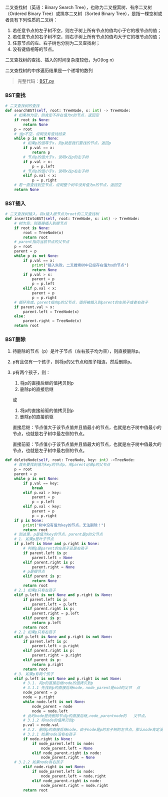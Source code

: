 二叉查找树（英语：Binary Search Tree），也称为二叉搜索树、有序二叉树（Ordered Binary Tree）或排序二叉树（Sorted Binary Tree），是指一棵空树或者具有下列性质的二叉树：

1. 若任意节点的左子树不空，则左子树上所有节点的值均小于它的根节点的值；
2. 若任意节点的右子树不空，则右子树上所有节点的值均大于它的根节点的值；
3. 任意节点的左、右子树也分别为二叉查找树；
4. 没有键值相等的节点。

二叉查找树的查找、插入的时间复杂度较低，为O(log n)

二叉查找树的中序遍历结果是一个递增的数列


> 完整代码：[BST.py](/数据结构/BST.py)
### BST查找

```python
# 二叉查找树的查找
def searchBST(self, root: TreeNode, x: int) -> TreeNode:
    # 如果树为空，则肯定不存在值为x的节点，返回空
    if root is None:
        return None
    p = root
    # 当p不空，说明没有查找结束
    while p is not None:
        # 如果p的值等于x，则p就是我们要找的节点，返回p
        if p.val == x:
            return p
        # 节点p的值大于x，说明x在p的左子树
        if p.val > x:
            p = p.left
        # 节点p的值小于x，说明x在p右左子树
        elif p.val < x:
            p = p.right
    # 若一直查找到空节点，说明整个树中没有值为x的节点，返回空
    return None
```


### BST插入

```python
# 二叉查找树插入，将x插入根节点为root的二叉查找树
def insertIntoBST(self, root: TreeNode, x: int) -> TreeNode:
    # 树为空，则直接插入到根节点
    if root is None:
        root = TreeNode(x)
        return root
    # parent指向当前节点的父节点
    p = root
    parent = p
    while p is not None:
        if p.val == x:
            print("插入失败，二叉搜索树中已经存在值为x的节点")
            return None
        if p.val > x:
            parent = p
            p = p.left
        elif p.val < x:
            parent = p
            p = p.right
    # 循环完成，parent指向p的父节点，值将被插入到parent的左孩子或者右孩子
    if parent.val > x:
        parent.left = TreeNode(x)
    else:
        parent.right = TreeNode(x)
    return root
```

### BST删除

1. 待删除的节点（p）是叶子节点（左右孩子均为空），则直接删除p。
2. p有且仅有一个孩子，则将p的父节点和孩子相连，然后删除p。
3. p有两个孩子，则：
    
    1. 将p的直接后继的值拷贝到p
    2. 删除p的直接后继

    或
    
    1. 将p的直接前驱的值拷贝到p
    2. 删除p的直接前驱

    直接后继：节点值大于该节点值并且值最小的节点，也就是右子树中值最小的节点，也就是右子树中最左侧的节点。

    直接前驱：节点值小于该节点值并且值最大的节点，也就是左子树中值最大的节点，也就是左子树中最右侧的节点。

```python
def deleteNode(self, root: TreeNode, key: int) ->TreeNode:
    # 首先要找到值为key的节点p，用parent记录p的父节点
    p = root
    parent = p
    while p is not None:
        if p.val == key:
            break
        elif p.val > key:
            parent = p
            p = p.left
        elif p.val < key:
            parent = p
            p = p.right
    if p is None:
        print("树中没有值为key的节点，无法删除！")
        return root
    # 到这里，p是值为key的节点，parent是p的父节点
    # 1. 如果p是叶子节点
    if p.left is None and p.right is None:
        # 判断p是parent的左孩子还是右孩子
        if parent.left is p:
            parent.left = None
        elif parent.right is p:
            parent.right = None
        # p是根节点
        elif parent is p:
            return None
        return root
    # 2.1 如果p只有左孩子
    elif p.left is not None and p.right is None:
        if parent.left is p:
            parent.left = p.left
        elif parent.right is p:
            parent.right = p.left
        elif parent is p:
            return p.left
        return root
    # 2.2 如果p只有右孩子
    elif p.left is None and p.right is not None:
        if parent.left is p:
            parent.left = p.right
        elif parent.right is p:
            parent.right = p.right
        elif parent is p:
            return p.right
        return root
    # 3. 如果p有两个孩子
    elif p.left is not None and p.right is not None:
        # 3.1. 将p的直接后继node的值拷贝到p
        # 3.1.1 先找到p的直接后继node，node_parent是nod的父节  点
        node_parent = p
        node = p.right
        while node.left is not None:
            node_parent = node
            node = node.left
        # 此时node是待删除节点p的直接后继,node_parentnode的   父节点。
        # 3.1.2 将node的值拷贝到p
        p.val = node.val
        # 3.2. 删除p的直接后继node。由于node是p的右子树的左节点，那么node肯定没有左孩子，可能有右孩子。
        # 3.2.1 如果node没有右孩子
        if node.right is None:
            if node_parent.left is node:
                node_parent.left = None
            elif node_parent.right is node:
                node_parent.right = None
    # 3.2.2 如果node有右孩子
        elif node.right is not None:
            if node_parent.left is node:
                node_parent.left = node.right
            elif node_parent.right is node:
                node_parent.right = node.right
        return root
```